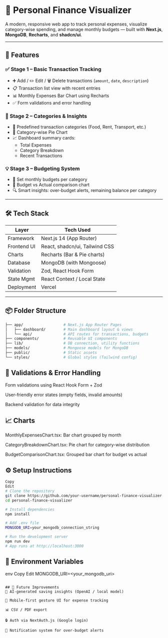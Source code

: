 # 💸 Personal Finance Visualizer

A modern, responsive web app to track personal expenses, visualize category-wise spending, and manage monthly budgets — built with **Next.js**, **MongoDB**, **Recharts**, and **shadcn/ui**.

---

## 🚀 Features

### ✅ Stage 1 – Basic Transaction Tracking
- ➕ Add / ✏️ Edit / 🗑️ Delete transactions (`amount`, `date`, `description`)
- 📋 Transaction list view with recent entries
- 📊 Monthly Expenses Bar Chart using Recharts
- ✅ Form validations and error handling

### 🎯 Stage 2 – Categories & Insights
- 📂 Predefined transaction categories (Food, Rent, Transport, etc.)
- 🥧 Category-wise Pie Chart
- 📈 Dashboard summary cards:
  - Total Expenses
  - Category Breakdown
  - Recent Transactions

### 💡 Stage 3 – Budgeting System
- 🎯 Set monthly budgets per category
- 🧮 Budget vs Actual comparison chart
- 🔍 Smart insights: over-budget alerts, remaining balance per category

---

## 🛠️ Tech Stack

| Layer        | Tech Used                      |
|--------------|--------------------------------|
| Framework    | Next.js 14 (App Router)        |
| Frontend UI  | React, shadcn/ui, Tailwind CSS |
| Charts       | Recharts (Bar & Pie charts)    |
| Database     | MongoDB (with Mongoose)        |
| Validation   | Zod, React Hook Form           |
| State Mgmt   | React Context / Local State    |
| Deployment   | Vercel                         |

---

## 📦 Folder Structure

```bash
├── app/                  # Next.js App Router Pages
│   ├── dashboard/        # Main dashboard layout & views
│   └── api/              # API routes for transactions, budgets
├── components/           # Reusable UI components
├── lib/                  # DB connection, utility functions
├── models/               # Mongoose models for MongoDB
├── public/               # Static assets
└── styles/               # Global styles (Tailwind config)
```

## 🧪 Validations & Error Handling
Form validations using React Hook Form + Zod

User-friendly error states (empty fields, invalid amounts)

Backend validation for data integrity

## 📈 Charts
MonthlyExpensesChart.tsx: Bar chart grouped by month

CategoryBreakdownChart.tsx: Pie chart for category-wise distribution

BudgetComparisonChart.tsx: Grouped bar chart for budget vs actual

## ⚙️ Setup Instructions
```bash
Copy
Edit
# Clone the repository
git clone https://github.com/your-username/personal-finance-visualizer.git
cd personal-finance-visualizer

# Install dependencies
npm install

# Add .env file
MONGODB_URI=your_mongodb_connection_string

# Run the development server
npm run dev
# App runs at http://localhost:3000
```

## 🔐 Environment Variables
env
Copy
Edit
MONGODB_URI=<your_mongodb_uri>
```

## 📅 Future Improvements
🧠 AI-generated saving insights (OpenAI / local model)

📱 Mobile-first gesture UI for expense tracking

📊 CSV / PDF export

🔒 Auth via NextAuth.js (Google login)

🔔 Notification system for over-budget alerts


